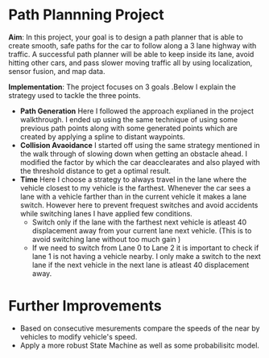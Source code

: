 # Path Plannning Project
**Aim**:
In this project, your goal is to design a path planner that is able to create smooth, safe paths for the car to follow along a 3 lane highway with traffic. A successful path planner will be able to keep inside its lane, avoid hitting other cars, and pass slower moving traffic all by using localization, sensor fusion, and map data.

**Implementation**:
The project focuses on 3 goals .Below I explain the strategy used to tackle the three points.
  - **Path Generation**
        Here I followed the approach explianed in the project walkthrough.
        I ended up using the same technique of using some previous path points along with some generated points which are created by applying a spline to distant waypoints.
  - **Collision Avaoidance**
    I started off using the same strategy mentioned in the walk through of slowing down when getting an obstacle ahead. I modified the factor by which the car deacclearates and also played with the threshold distance to get a optimal result.
  - **Time**
    Here I choose a strategy to always travel in the lane where the vehicle closest to my vehicle is the farthest. Whenever the car sees a lane with a vehicle farther than in the current vehicle it makes a lane switch.
However here to prevent frequest switches and avoid accidents while switching lanes I have applied few conditions.
    - Switch only if the lane with the farthest next vehicle is atleast 40 displacement away from your current lane next vehicle. (This is to avoid switching lane without too much gain )
    - If we need to switch from Lane 0 to Lane 2 it is important to check if lane 1 is not having a vehicle nearby. I only make a switch to the next lane if the next vehicle in the next lane is atleast 40 displacement away.

# Further Improvements
  - Based on consecutive mesurements compare the speeds of the near by vehicles to modify vehicle's speed.
  - Apply a more robust State Machine as well as some probabilisitc model.
